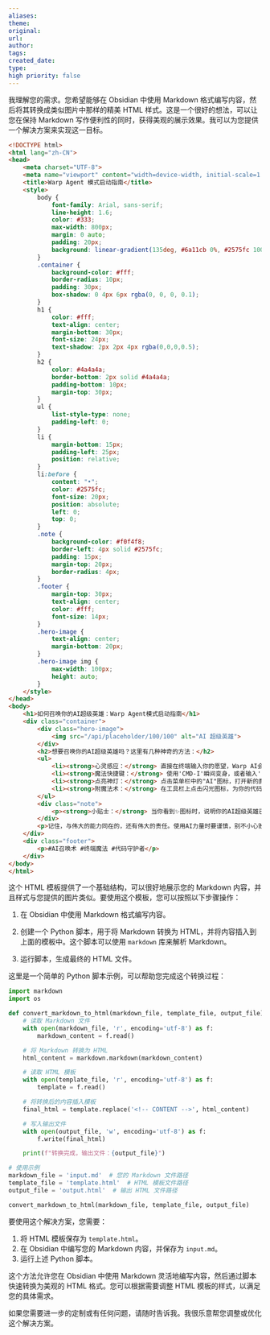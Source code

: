 ```yaml
---
aliases: 
theme: 
original: 
url: 
author: 
tags: 
created_date: 
type: 
high priority: false
---
```

我理解您的需求。您希望能够在 Obsidian 中使用 Markdown 格式编写内容，然后将其转换成类似图片中那样的精美 HTML 样式。这是一个很好的想法，可以让您在保持 Markdown 写作便利性的同时，获得美观的展示效果。我可以为您提供一个解决方案来实现这一目标。



```html
<!DOCTYPE html>
<html lang="zh-CN">
<head>
    <meta charset="UTF-8">
    <meta name="viewport" content="width=device-width, initial-scale=1.0">
    <title>Warp Agent 模式启动指南</title>
    <style>
        body {
            font-family: Arial, sans-serif;
            line-height: 1.6;
            color: #333;
            max-width: 800px;
            margin: 0 auto;
            padding: 20px;
            background: linear-gradient(135deg, #6a11cb 0%, #2575fc 100%);
        }
        .container {
            background-color: #fff;
            border-radius: 10px;
            padding: 30px;
            box-shadow: 0 4px 6px rgba(0, 0, 0, 0.1);
        }
        h1 {
            color: #fff;
            text-align: center;
            margin-bottom: 30px;
            font-size: 24px;
            text-shadow: 2px 2px 4px rgba(0,0,0,0.5);
        }
        h2 {
            color: #4a4a4a;
            border-bottom: 2px solid #4a4a4a;
            padding-bottom: 10px;
            margin-top: 30px;
        }
        ul {
            list-style-type: none;
            padding-left: 0;
        }
        li {
            margin-bottom: 15px;
            padding-left: 25px;
            position: relative;
        }
        li:before {
            content: "•";
            color: #2575fc;
            font-size: 20px;
            position: absolute;
            left: 0;
            top: 0;
        }
        .note {
            background-color: #f0f4f8;
            border-left: 4px solid #2575fc;
            padding: 15px;
            margin-top: 20px;
            border-radius: 4px;
        }
        .footer {
            margin-top: 30px;
            text-align: center;
            color: #fff;
            font-size: 14px;
        }
        .hero-image {
            text-align: center;
            margin-bottom: 20px;
        }
        .hero-image img {
            max-width: 100px;
            height: auto;
        }
    </style>
</head>
<body>
    <h1>如何召唤你的AI超级英雄：Warp Agent模式启动指南</h1>
    <div class="container">
        <div class="hero-image">
            <img src="/api/placeholder/100/100" alt="AI 超级英雄">
        </div>
        <h2>想要召唤你的AI超级英雄吗？这里有几种神奇的方法：</h2>
        <ul>
            <li><strong>心灵感应：</strong> 直接在终端输入你的愿望，Warp AI会自动识别并准备就绪。</li>
            <li><strong>魔法快捷键：</strong> 使用'CMD-I'瞬间变身，或者输入'*+空格'召唤AI。</li>
            <li><strong>点亮神灯：</strong> 点击菜单栏中的"AI"图标，打开新的魔法空间。</li>
            <li><strong>附魔法术：</strong> 在工具栏上点击闪光图标，为你的代码块附加AI魔法。</li>
        </ul>
        <div class="note">
            <p><strong>小贴士：</strong> 当你看到✨图标时，说明你的AI超级英雄已经准备就绪，随时听候调遣！</p>
        </div>
        <p>记住，与伟大的能力同在的，还有伟大的责任。使用AI力量时要谨慎，别不小心毁灭宇宙（或者至少别删错数据库）。</p>
    </div>
    <div class="footer">
        <p>#AI召唤术 #终端魔法 #代码守护者</p>
    </div>
</body>
</html>

```

这个 HTML 模板提供了一个基础结构，可以很好地展示您的 Markdown 内容，并且样式与您提供的图片类似。要使用这个模板，您可以按照以下步骤操作：

1. 在 Obsidian 中使用 Markdown 格式编写内容。

2. 创建一个 Python 脚本，用于将 Markdown 转换为 HTML，并将内容插入到上面的模板中。这个脚本可以使用 `markdown` 库来解析 Markdown。

3. 运行脚本，生成最终的 HTML 文件。

这里是一个简单的 Python 脚本示例，可以帮助您完成这个转换过程：



```python
import markdown
import os

def convert_markdown_to_html(markdown_file, template_file, output_file):
    # 读取 Markdown 文件
    with open(markdown_file, 'r', encoding='utf-8') as f:
        markdown_content = f.read()

    # 将 Markdown 转换为 HTML
    html_content = markdown.markdown(markdown_content)

    # 读取 HTML 模板
    with open(template_file, 'r', encoding='utf-8') as f:
        template = f.read()

    # 将转换后的内容插入模板
    final_html = template.replace('<!-- CONTENT -->', html_content)

    # 写入输出文件
    with open(output_file, 'w', encoding='utf-8') as f:
        f.write(final_html)

    print(f"转换完成，输出文件：{output_file}")

# 使用示例
markdown_file = 'input.md'  # 您的 Markdown 文件路径
template_file = 'template.html'  # HTML 模板文件路径
output_file = 'output.html'  # 输出 HTML 文件路径

convert_markdown_to_html(markdown_file, template_file, output_file)

```

要使用这个解决方案，您需要：

1. 将 HTML 模板保存为 `template.html`。
2. 在 Obsidian 中编写您的 Markdown 内容，并保存为 `input.md`。
3. 运行上述 Python 脚本。

这个方法允许您在 Obsidian 中使用 Markdown 灵活地编写内容，然后通过脚本快速转换为美观的 HTML 格式。您可以根据需要调整 HTML 模板的样式，以满足您的具体需求。

如果您需要进一步的定制或有任何问题，请随时告诉我。我很乐意帮您调整或优化这个解决方案。